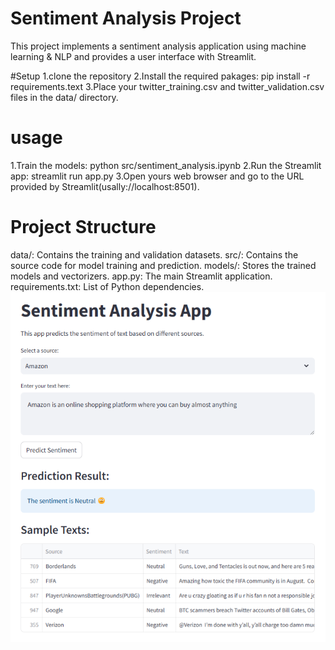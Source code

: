 # Sentiment Analysis Project


This project implements a sentiment analysis application using machine learning & NLP and provides a user interface with Streamlit.

#Setup
1.clone the repository
2.Install the required pakages:
    pip install -r requirements.text
3.Place your twitter_training.csv and twitter_validation.csv files in the data/ directory.

# usage
1.Train the models:
    python src/sentiment_analysis.ipynb
2.Run the Streamlit app:
    streamlit run app.py
3.Open yours web browser and go to the URL provided by Streamlit(usally://localhost:8501).

# Project Structure

data/: Contains the training and validation datasets.
src/: Contains the source code for model training and prediction.
models/: Stores the trained models and vectorizers.
app.py: The main Streamlit application.
requirements.txt: List of Python dependencies.
![alt text](image.png)